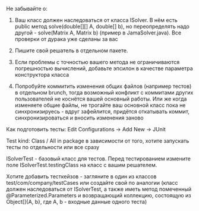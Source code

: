 Не забывайте о:

1) Ваш класс должен наследоваться от класса ISolver. В нём есть public метод solve(double[][] A, double[] b), но переопределять надо другой - solve(Matrix A, Matrix b) (пример в JamaSolver.java). Все проверки от дурака уже сделаны за вас 

2) Пишите свой решатель в отдельном пакете.

3) Если проблемы с точностью вашего метода не ограничиваются погрешностью вычислений, добавьте эпсилон в качестве параметра конструктора класса

4) Попробуйте коммитить изменения общих файлов (например тестов) в отдельном brunch, тогда возможный конфликт с коммитами других пользователей не коснётся вашей основный работы. Или же когда изменяете общие файлы, не трогайте ваш основной класс пока не синхронизируесь - вдруг зафейлится, придётся откатывать коммит, синхронизироваться и вносить изменения заново


Как подготовить тесты:
Edit Configurations -> Add New -> JUnit

Test kind: Class / All in package в зависимости от того, хотите запускать тесты по отдельности или все сразу


ISolverTest - базовый класс для тестов. Перед тестированием измените поле ISolverTest.testingClass на класс с вашим решателем.

Хотите добавить тесткейзов - загляните в один из классов test/com/company/testCases или создайте свой по аналогии (класс должен наследоваться от ISolverTest, а также иметь метод помеченный @Parameterized.Parameters и возвращающий коллекцию, состоящую из Object[]{A, b}, где A, b - входные данные одного теста)
